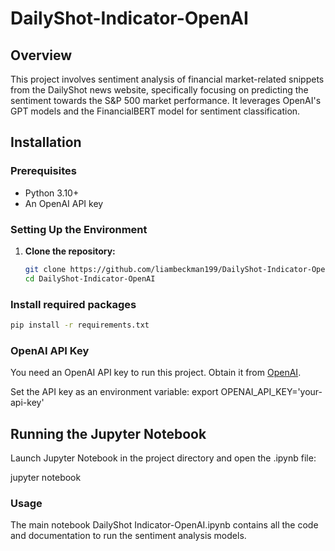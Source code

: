 # DailyShot-Indicator-OpenAI

## Overview
This project involves sentiment analysis of financial market-related snippets from the DailyShot news website, specifically focusing on predicting the sentiment towards the S&P 500 market performance. It leverages OpenAI's GPT models and the FinancialBERT model for sentiment classification.

## Installation

### Prerequisites
- Python 3.10+
- An OpenAI API key

### Setting Up the Environment
1. **Clone the repository:**
   ```bash
   git clone https://github.com/liambeckman199/DailyShot-Indicator-OpenAI
   cd DailyShot-Indicator-OpenAI
   
### Install required packages

```bash
pip install -r requirements.txt
```

### OpenAI API Key
You need an OpenAI API key to run this project. Obtain it from [OpenAI](https://openai.com/).

Set the API key as an environment variable:
export OPENAI_API_KEY='your-api-key'

## Running the Jupyter Notebook
Launch Jupyter Notebook in the project directory and open the .ipynb file:

jupyter notebook

### Usage
The main notebook DailyShot Indicator-OpenAI.ipynb contains all the code and documentation to run the sentiment analysis models.
